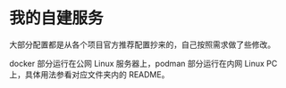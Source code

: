 # 我的自建服务

大部分配置都是从各个项目官方推荐配置抄来的，自己按照需求做了些修改。

docker 部分运行在公网 Linux 服务器上，podman 部分运行在内网 Linux PC 上，具体用法参看对应文件夹内的 README。
